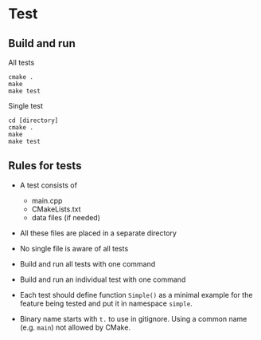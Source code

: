 # Test

## Build and run

All tests

    cmake .
    make
    make test

Single test

    cd [directory]
    cmake .
    make 
    make test

## Rules for tests

* A test consists of 
  - main.cpp
  - CMakeLists.txt
  - data files (if needed)

* All these files are placed in a separate directory

* No single file is aware of all tests

* Build and run all tests with one command

* Build and run an individual test with one command

* Each test should define function `Simple()`
  as a minimal example for the feature being tested
  and put it in namespace `simple`.

* Binary name starts with `t.` to use in gitignore.
  Using a common name (e.g. `main`) not allowed by CMake.

